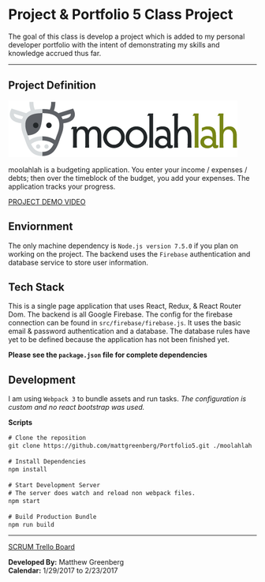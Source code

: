 # Project & Portfolio 5 Class Project

The goal of this class is develop a project which is added to my personal developer portfolio with the intent of demonstrating my skills and knowledge accrued thus far.

___

## Project Definition
![moolahlah logo](./src/img/moolahlah_logo.png)

moolahlah is a budgeting application. You enter your income / expenses / debts; then over the timeblock of the budget, you add your expenses. The application tracks your progress.

[PROJECT DEMO VIDEO](https://youtu.be/82yCi3NJL-M)

## Enviornment

The only machine dependency is `Node.js version 7.5.0` if you plan on working on the project. The backend uses the `Firebase` authentication and database service to store user information.

## Tech Stack

This is a single page application that uses React, Redux, & React Router Dom. The backend is all Google Firebase. The config for the firebase connection can be found in `src/firebase/firebase.js`. It uses the basic email & password authentication and a database. The database rules have yet to be defined because the application has not been finished yet. <br>

__Please see the `package.json` file for complete dependencies__

## Development

I am using `Webpack 3` to bundle assets and run tasks. _The configuration is custom and no react bootstrap was used._<br>

**Scripts**
```
# Clone the reposition
git clone https://github.com/mattgreenberg/Portfolio5.git ./moolahlah

# Install Dependencies
npm install

# Start Development Server
# The server does watch and reload non webpack files.
npm start

# Build Production Bundle
npm run build
```

___

[SCRUM Trello Board](https://trello.com/b/Nx2qUX8o)<br>

**Developed By:** Matthew Greenberg<br>
**Calendar:** 1/29/2017 to 2/23/2017
